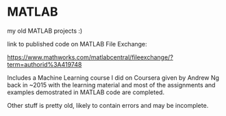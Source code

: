 # MATLAB

my old MATLAB projects :)

link to published code on MATLAB File Exchange:

https://www.mathworks.com/matlabcentral/fileexchange/?term=authorid%3A419748


Includes a Machine Learning course I did on Coursera given by Andrew Ng back in ~2015 with the learning material and most of the assignments and examples demostrated in MATLAB code are completed.


Other stuff is pretty old, likely to contain errors and may be incomplete.



